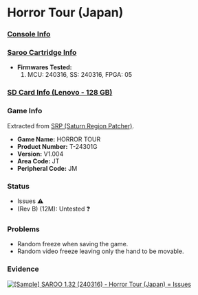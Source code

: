 # Horror Tour (Japan)

### [Console Info](../../../../Info/Consoles/VA13/README.md)

### [Saroo Cartridge Info](../../../../Info/Cartridges/RetroGameParadiseStore/1.32F/README.md)

- <b>Firmwares Tested:</b>
  1. MCU: 240316, SS: 240316, FPGA: 05

### [SD Card Info (Lenovo - 128 GB)](../../../../Info/SdCards/Lenovo/128GB/fat32/README.md)

### Game Info

Extracted from [SRP (Saturn Region Patcher)](https://segaxtreme.net/resources/saturn-region-patcher.81/download).

- <b>Game Name:</b> HORROR TOUR
- <b>Product Number:</b> T-24301G
- <b>Version:</b> V1.004
- <b>Area Code:</b> JT
- <b>Peripheral Code:</b> JM

### Status

- Issues :warning:
- (Rev B) (12M): Untested :question:

### Problems

- Random freeze when saving the game.
- Random video freeze leaving only the hand to be movable.

### Evidence

[![[Sample] SAROO 1.32 (240316) - Horror Tour (Japan) = Issues](https://img.youtube.com/vi/vyddAsRrMrU/0.jpg)](https://www.youtube.com/watch?v=vyddAsRrMrU)
